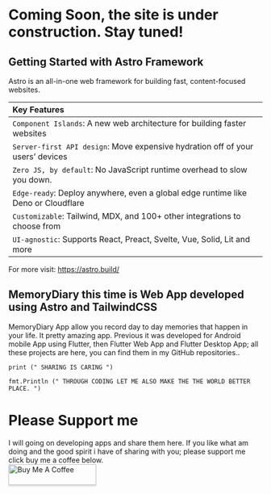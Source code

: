 
# Coming Soon, the site is under construction. Stay tuned!

## Getting Started with Astro Framework
Astro is an all-in-one web framework for building fast, content-focused websites.

| Key Features                | 
| :--------------------- |
| `Component Islands`: A new web architecture for building faster websites |
| `Server-first API design`: Move expensive hydration off of your users’ devices |
| `Zero JS, by default`: No JavaScript runtime overhead to slow you down.      |
| `Edge-ready`: Deploy anywhere, even a global edge runtime like Deno or Cloudflare |
| `Customizable`: Tailwind, MDX, and 100+ other integrations to choose from  |
| `UI-agnostic`: Supports React, Preact, Svelte, Vue, Solid, Lit and more        

For more visit: https://astro.build/


## MemoryDiary this time is Web App developed using Astro and TailwindCSS 
MemoryDiary App allow you record day to day memories that happen in your life. It pretty amazing app. Previous it was developed for Android mobile App using Flutter, then Flutter Web App and Flutter Desktop App; all these projects are here,  you can find them in my GitHub repositories..

```
print (" SHARING IS CARING ")
```

```
fmt.Println (" THROUGH CODING LET ME ALSO MAKE THE THE WORLD BETTER PLACE. ")
```
# Please Support me
I will going on developing apps and share them here. If you like what am doing and the good spirit i have of sharing with you; please support me click buy me a coffee below. 
<br />
<a href="https://www.buymeacoffee.com/johnnylyimo" target="_blank"><img src="https://www.buymeacoffee.com/assets/img/custom_images/orange_img.png" alt="Buy Me A Coffee" style="height: 41px !important;width: 174px !important;box-shadow: 0px 3px 2px 0px rgba(190, 190, 190, 0.5) !important;-webkit-box-shadow: 0px 3px 2px 0px rgba(190, 190, 190, 0.5) !important;" ></a>
